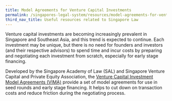 ```yaml
---
title: Model Agreements for Venture Capital Investments
permalink: /singapores-legal-system/resources/model-agreements-for-venture-capital-investments/
third_nav_title: Useful resources related to Singapore Law
---
```


Venture capital investments are becoming increasingly prevalent in Singapore and Southeast Asia, and this trend is expected to continue. Each investment may be unique, but there is no need for founders and investors (and their respective advisors) to spend time and incur costs by preparing and negotiating each investment from scratch, especially for early stage financing.

Developed by the Singapore Academy of Law (SAL) and Singapore Venture Capital and Private Equity Association, the [Venture Capital Investment Model Agreements (VIMA)](https://www.singaporelawwatch.sg/About-Singapore-Law/VC-Investment-Model-Agreements)  provide a set of model agreements for use in seed rounds and early stage financing. It helps to cut down on transaction costs and reduce friction during the negotiating process. 
